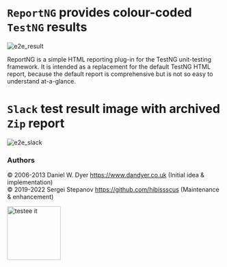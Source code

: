 `ReportNG` provides colour-coded `TestNG` results
=================================
![e2e_result](https://user-images.githubusercontent.com/1389501/97297276-14c87b00-1852-11eb-89a3-31c69ade0960.png)
 
ReportNG is a simple HTML reporting plug-in for the TestNG unit-testing framework. It is intended as a replacement for the default TestNG HTML report, 
because the default report is comprehensive but is not so easy to understand at-a-glance.

`Slack` test result image with archived `Zip` report 
=================================
![e2e_slack](https://user-images.githubusercontent.com/1389501/97305564-8d810480-185d-11eb-8a02-d227106c16f8.png)

### Authors
© 2006-2013 Daniel W. Dyer  https://www.dandyer.co.uk (Initial idea & implementation)  <br>
© 2019-2022 Sergei Stepanov https://github.com/hibissscus (Maintenance & enhancement)

<img width="125" alt="testee it" src="https://user-images.githubusercontent.com/1389501/101087856-21f42a80-35b3-11eb-8935-6ac32fb29471.png">
